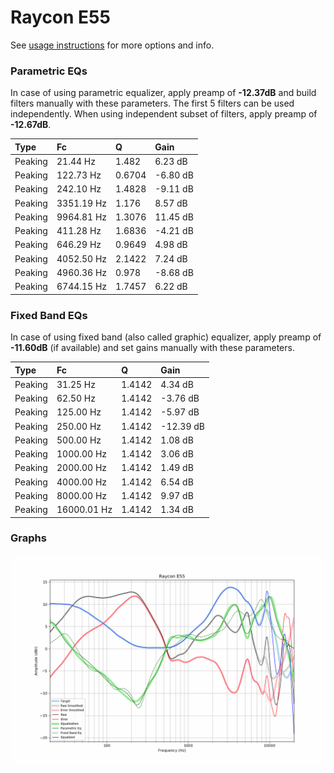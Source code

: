 # Raycon E55
See [usage instructions](https://github.com/jaakkopasanen/AutoEq#usage) for more options and info.

### Parametric EQs
In case of using parametric equalizer, apply preamp of **-12.37dB** and build filters manually
with these parameters. The first 5 filters can be used independently.
When using independent subset of filters, apply preamp of **-12.67dB**.

| Type    | Fc         |      Q | Gain     |
|:--------|:-----------|:-------|:---------|
| Peaking | 21.44 Hz   | 1.482  | 6.23 dB  |
| Peaking | 122.73 Hz  | 0.6704 | -6.80 dB |
| Peaking | 242.10 Hz  | 1.4828 | -9.11 dB |
| Peaking | 3351.19 Hz | 1.176  | 8.57 dB  |
| Peaking | 9964.81 Hz | 1.3076 | 11.45 dB |
| Peaking | 411.28 Hz  | 1.6836 | -4.21 dB |
| Peaking | 646.29 Hz  | 0.9649 | 4.98 dB  |
| Peaking | 4052.50 Hz | 2.1422 | 7.24 dB  |
| Peaking | 4960.36 Hz | 0.978  | -8.68 dB |
| Peaking | 6744.15 Hz | 1.7457 | 6.22 dB  |

### Fixed Band EQs
In case of using fixed band (also called graphic) equalizer, apply preamp of **-11.60dB**
(if available) and set gains manually with these parameters.

| Type    | Fc          |      Q | Gain      |
|:--------|:------------|:-------|:----------|
| Peaking | 31.25 Hz    | 1.4142 | 4.34 dB   |
| Peaking | 62.50 Hz    | 1.4142 | -3.76 dB  |
| Peaking | 125.00 Hz   | 1.4142 | -5.97 dB  |
| Peaking | 250.00 Hz   | 1.4142 | -12.39 dB |
| Peaking | 500.00 Hz   | 1.4142 | 1.08 dB   |
| Peaking | 1000.00 Hz  | 1.4142 | 3.06 dB   |
| Peaking | 2000.00 Hz  | 1.4142 | 1.49 dB   |
| Peaking | 4000.00 Hz  | 1.4142 | 6.54 dB   |
| Peaking | 8000.00 Hz  | 1.4142 | 9.97 dB   |
| Peaking | 16000.01 Hz | 1.4142 | 1.34 dB   |

### Graphs
![](./Raycon%20E55.png)